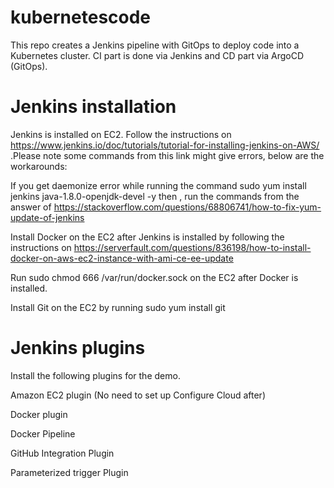 # kubernetescode
This repo creates a Jenkins pipeline with GitOps to deploy code into a Kubernetes cluster. CI part is done via Jenkins and CD part via ArgoCD (GitOps).
# Jenkins installation

Jenkins is installed on EC2. Follow the instructions on https://www.jenkins.io/doc/tutorials/tutorial-for-installing-jenkins-on-AWS/ 
.Please note some commands from this link might give errors, below are the workarounds:

If you get daemonize error while running the command sudo yum install jenkins java-1.8.0-openjdk-devel -y then , run the commands from the answer of https://stackoverflow.com/questions/68806741/how-to-fix-yum-update-of-jenkins

Install Docker on the EC2 after Jenkins is installed by following the instructions on https://serverfault.com/questions/836198/how-to-install-docker-on-aws-ec2-instance-with-ami-ce-ee-update

Run sudo chmod 666 /var/run/docker.sock on the EC2 after Docker is installed.

Install Git on the EC2 by running sudo yum install git

# Jenkins plugins
Install the following plugins for the demo.

Amazon EC2 plugin (No need to set up Configure Cloud after)

Docker plugin

Docker Pipeline

GitHub Integration Plugin

Parameterized trigger Plugin

